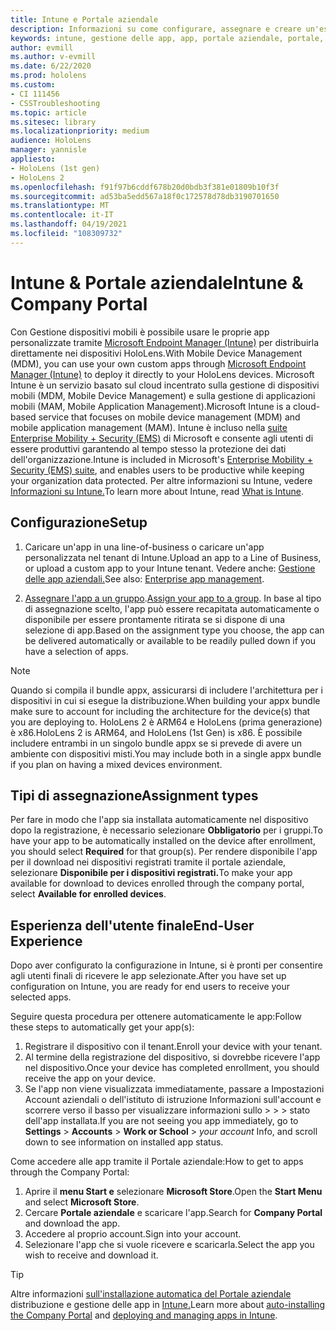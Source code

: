 ```yaml
---
title: Intune e Portale aziendale
description: Informazioni su come configurare, assegnare e creare un'esperienza utente comoda con Intune, la gestione dei dispositivi mobili e il portale aziendale.
keywords: intune, gestione delle app, app, portale aziendale, portale, hololens
author: evmill
ms.author: v-evmill
ms.date: 6/22/2020
ms.prod: hololens
ms.custom:
- CI 111456
- CSSTroubleshooting
ms.topic: article
ms.sitesec: library
ms.localizationpriority: medium
audience: HoloLens
manager: yannisle
appliesto:
- HoloLens (1st gen)
- HoloLens 2
ms.openlocfilehash: f91f97b6cddf678b20d0bdb3f381e01809b10f3f
ms.sourcegitcommit: ad53ba5edd567a18f0c172578d78db3190701650
ms.translationtype: MT
ms.contentlocale: it-IT
ms.lasthandoff: 04/19/2021
ms.locfileid: "108309732"
---
```

# <a name="intune--company-portal"></a><span data-ttu-id="99c7e-104">Intune & Portale aziendale</span><span class="sxs-lookup"><span data-stu-id="99c7e-104">Intune & Company Portal</span></span>

<span data-ttu-id="99c7e-105">Con Gestione dispositivi mobili è possibile usare le proprie app personalizzate tramite [Microsoft Endpoint Manager (Intune)](https://docs.microsoft.com/intune/windows-holographic-for-business) per distribuirla direttamente nei dispositivi HoloLens.</span><span class="sxs-lookup"><span data-stu-id="99c7e-105">With Mobile Device Management (MDM), you can use your own custom apps through [Microsoft Endpoint Manager (Intune)](https://docs.microsoft.com/intune/windows-holographic-for-business) to deploy it directly to your HoloLens devices.</span></span> <span data-ttu-id="99c7e-106">Microsoft Intune è un servizio basato sul cloud incentrato sulla gestione di dispositivi mobili (MDM, Mobile Device Management) e sulla gestione di applicazioni mobili (MAM, Mobile Application Management).</span><span class="sxs-lookup"><span data-stu-id="99c7e-106">Microsoft Intune is a cloud-based service that focuses on mobile device management (MDM) and mobile application management (MAM).</span></span> <span data-ttu-id="99c7e-107">Intune è incluso nella [suite Enterprise Mobility + Security (EMS)](https://www.microsoft.com/microsoft-365/enterprise-mobility-security) di Microsoft e consente agli utenti di essere produttivi garantendo al tempo stesso la protezione dei dati dell'organizzazione.</span><span class="sxs-lookup"><span data-stu-id="99c7e-107">Intune is included in Microsoft's [Enterprise Mobility + Security (EMS) suite](https://www.microsoft.com/microsoft-365/enterprise-mobility-security), and enables users to be productive while keeping your organization data protected.</span></span> <span data-ttu-id="99c7e-108">Per altre informazioni su Intune, vedere [Informazioni su Intune.](https://docs.microsoft.com/mem/intune/fundamentals/what-is-intune)</span><span class="sxs-lookup"><span data-stu-id="99c7e-108">To learn more about Intune, read [What is Intune](https://docs.microsoft.com/mem/intune/fundamentals/what-is-intune).</span></span>

## <a name="setup"></a><span data-ttu-id="99c7e-109">Configurazione</span><span class="sxs-lookup"><span data-stu-id="99c7e-109">Setup</span></span>

1. <span data-ttu-id="99c7e-110">Caricare un'app in una line-of-business o caricare un'app personalizzata nel tenant di Intune.</span><span class="sxs-lookup"><span data-stu-id="99c7e-110">Upload an app to a Line of Business, or upload a custom app to your Intune tenant.</span></span> <span data-ttu-id="99c7e-111">Vedere anche: [Gestione delle app aziendali.](https://docs.microsoft.com/windows/client-management/mdm/enterprise-app-management)</span><span class="sxs-lookup"><span data-stu-id="99c7e-111">See also: [Enterprise app management](https://docs.microsoft.com/windows/client-management/mdm/enterprise-app-management).</span></span>

2. <span data-ttu-id="99c7e-112">[Assegnare l'app a un gruppo](https://docs.microsoft.com/mem/intune/apps/apps-deploy).</span><span class="sxs-lookup"><span data-stu-id="99c7e-112">[Assign your app to a group](https://docs.microsoft.com/mem/intune/apps/apps-deploy).</span></span> <span data-ttu-id="99c7e-113">In base al tipo di assegnazione scelto, l'app può essere recapitata automaticamente o disponibile per essere prontamente ritirata se si dispone di una selezione di app.</span><span class="sxs-lookup"><span data-stu-id="99c7e-113">Based on the assignment type you choose, the app can be delivered automatically or available to be readily pulled down if you have a selection of apps.</span></span>

> [!NOTE]
> <span data-ttu-id="99c7e-114">Quando si compila il bundle appx, assicurarsi di includere l'architettura per i dispositivi in cui si esegue la distribuzione.</span><span class="sxs-lookup"><span data-stu-id="99c7e-114">When building your appx bundle make sure to account for including the architecture for the device(s) that you are deploying to.</span></span> <span data-ttu-id="99c7e-115">HoloLens 2 è ARM64 e HoloLens (prima generazione) è x86.</span><span class="sxs-lookup"><span data-stu-id="99c7e-115">HoloLens 2 is ARM64, and HoloLens (1st Gen) is x86.</span></span> <span data-ttu-id="99c7e-116">È possibile includere entrambi in un singolo bundle appx se si prevede di avere un ambiente con dispositivi misti.</span><span class="sxs-lookup"><span data-stu-id="99c7e-116">You may include both in a single appx bundle if you plan on having a mixed devices environment.</span></span>

## <a name="assignment-types"></a><span data-ttu-id="99c7e-117">Tipi di assegnazione</span><span class="sxs-lookup"><span data-stu-id="99c7e-117">Assignment types</span></span>

<span data-ttu-id="99c7e-118">Per fare in modo che l'app sia installata automaticamente nel dispositivo dopo la registrazione, è necessario selezionare **Obbligatorio** per i gruppi.</span><span class="sxs-lookup"><span data-stu-id="99c7e-118">To have your app to be automatically installed on the device after enrollment, you should select **Required** for that group(s).</span></span>
<span data-ttu-id="99c7e-119">Per rendere disponibile l'app per il download nei dispositivi registrati tramite il portale aziendale, selezionare **Disponibile per i dispositivi registrati.**</span><span class="sxs-lookup"><span data-stu-id="99c7e-119">To make your app available for download to devices enrolled through the company portal, select **Available for enrolled devices**.</span></span>

## <a name="end-user-experience"></a><span data-ttu-id="99c7e-120">Esperienza dell'utente finale</span><span class="sxs-lookup"><span data-stu-id="99c7e-120">End-User Experience</span></span>

<span data-ttu-id="99c7e-121">Dopo aver configurato la configurazione in Intune, si è pronti per consentire agli utenti finali di ricevere le app selezionate.</span><span class="sxs-lookup"><span data-stu-id="99c7e-121">After you have set up configuration on Intune, you are ready for end users to receive your selected apps.</span></span>

<span data-ttu-id="99c7e-122">Seguire questa procedura per ottenere automaticamente le app:</span><span class="sxs-lookup"><span data-stu-id="99c7e-122">Follow these steps to automatically get your app(s):</span></span>

1. <span data-ttu-id="99c7e-123">Registrare il dispositivo con il tenant.</span><span class="sxs-lookup"><span data-stu-id="99c7e-123">Enroll your device with your tenant.</span></span>
2. <span data-ttu-id="99c7e-124">Al termine della registrazione del dispositivo, si dovrebbe ricevere l'app nel dispositivo.</span><span class="sxs-lookup"><span data-stu-id="99c7e-124">Once your device has completed enrollment, you should receive the app on your device.</span></span>
3. <span data-ttu-id="99c7e-125">Se l'app non viene visualizzata immediatamente, passare a Impostazioni Account aziendali o dell'istituto di istruzione Informazioni sull'account e scorrere verso il basso per visualizzare informazioni sullo  >    >    >   stato dell'app installata.</span><span class="sxs-lookup"><span data-stu-id="99c7e-125">If you are not seeing you app immediately, go to **Settings** > **Accounts** > **Work or School** > *your account* Info, and scroll down to see information on installed app status.</span></span>

<span data-ttu-id="99c7e-126">Come accedere alle app tramite il Portale aziendale:</span><span class="sxs-lookup"><span data-stu-id="99c7e-126">How to get to apps through the Company Portal:</span></span>

1. <span data-ttu-id="99c7e-127">Aprire il **menu Start e** selezionare **Microsoft Store**.</span><span class="sxs-lookup"><span data-stu-id="99c7e-127">Open the **Start Menu** and select **Microsoft Store**.</span></span>
2. <span data-ttu-id="99c7e-128">Cercare **Portale aziendale** e scaricare l'app.</span><span class="sxs-lookup"><span data-stu-id="99c7e-128">Search for **Company Portal** and download the app.</span></span>
3. <span data-ttu-id="99c7e-129">Accedere al proprio account.</span><span class="sxs-lookup"><span data-stu-id="99c7e-129">Sign into your account.</span></span>
4. <span data-ttu-id="99c7e-130">Selezionare l'app che si vuole ricevere e scaricarla.</span><span class="sxs-lookup"><span data-stu-id="99c7e-130">Select the app you wish to receive and download it.</span></span>

> [!Tip]
> <span data-ttu-id="99c7e-131">Altre informazioni [sull'installazione automatica del Portale aziendale](https://docs.microsoft.com/mem/intune/apps/company-portal-app) distribuzione e gestione delle app in [Intune.](https://docs.microsoft.com/mem/intune/fundamentals/windows-holographic-for-business#deploy-and-manage-apps)</span><span class="sxs-lookup"><span data-stu-id="99c7e-131">Learn more about [auto-installing the Company Portal](https://docs.microsoft.com/mem/intune/apps/company-portal-app) and [deploying and managing apps in Intune](https://docs.microsoft.com/mem/intune/fundamentals/windows-holographic-for-business#deploy-and-manage-apps).</span></span>
